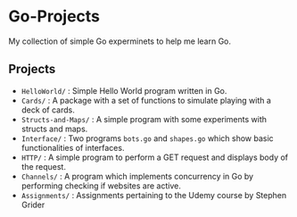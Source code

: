 Go-Projects
===========

My collection of simple Go experminets to help me learn Go.

Projects
---------

* ```HelloWorld/``` : Simple Hello World program written in Go.
* ```Cards/``` : A package with a set of functions to simulate playing with a deck of cards.
* ```Structs-and-Maps/``` : A simple program with some experiments with structs and maps.
* ```Interface/``` : Two programs ```bots.go``` and ```shapes.go``` which show basic functionalities of interfaces.
* ```HTTP/``` : A simple program to perform a GET request and displays body of the request.
* ```Channels/``` : A program which implements concurrency in Go by performing checking if websites are active.
* ```Assignments/``` : Assignments pertaining to the Udemy course by Stephen Grider
